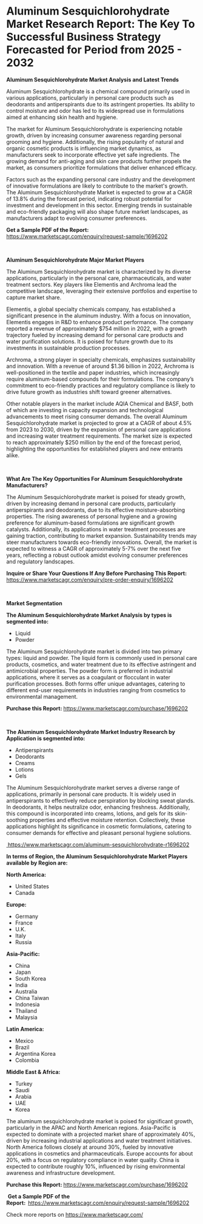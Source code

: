 <p><h1>Aluminum Sesquichlorohydrate Market Research Report: The Key To Successful Business Strategy Forecasted for Period from 2025 - 2032</h1></p><p><strong>Aluminum Sesquichlorohydrate Market Analysis and Latest Trends</strong></p>
<p><p>Aluminum Sesquichlorohydrate is a chemical compound primarily used in various applications, particularly in personal care products such as deodorants and antiperspirants due to its astringent properties. Its ability to control moisture and odor has led to its widespread use in formulations aimed at enhancing skin health and hygiene. </p><p>The market for Aluminum Sesquichlorohydrate is experiencing notable growth, driven by increasing consumer awareness regarding personal grooming and hygiene. Additionally, the rising popularity of natural and organic cosmetic products is influencing market dynamics, as manufacturers seek to incorporate effective yet safe ingredients. The growing demand for anti-aging and skin care products further propels the market, as consumers prioritize formulations that deliver enhanced efficacy.</p><p>Factors such as the expanding personal care industry and the development of innovative formulations are likely to contribute to the market's growth. The Aluminum Sesquichlorohydrate Market is expected to grow at a CAGR of 13.8% during the forecast period, indicating robust potential for investment and development in this sector. Emerging trends in sustainable and eco-friendly packaging will also shape future market landscapes, as manufacturers adapt to evolving consumer preferences.</p></p>
<p><strong>Get a Sample PDF of the Report:&nbsp;</strong> <a href="https://www.marketscagr.com/enquiry/request-sample/1696202?utm_campaign=3039&utm_medium=2&utm_source=Github&utm_content=ia&utm_term=27032025&utm_id=aluminum-sesquichlorohydrate">https://www.marketscagr.com/enquiry/request-sample/1696202</a></p>
<p>&nbsp;</p>
<p><strong>Aluminum Sesquichlorohydrate Major Market Players</strong></p>
<p><p>The Aluminum Sesquichlorohydrate market is characterized by its diverse applications, particularly in the personal care, pharmaceuticals, and water treatment sectors. Key players like Elementis and Archroma lead the competitive landscape, leveraging their extensive portfolios and expertise to capture market share.</p><p>Elementis, a global specialty chemicals company, has established a significant presence in the aluminum industry. With a focus on innovation, Elementis engages in R&D to enhance product performance. The company reported a revenue of approximately $754 million in 2022, with a growth trajectory fueled by increasing demand for personal care products and water purification solutions. It is poised for future growth due to its investments in sustainable production processes.</p><p>Archroma, a strong player in specialty chemicals, emphasizes sustainability and innovation. With a revenue of around $1.36 billion in 2022, Archroma is well-positioned in the textile and paper industries, which increasingly require aluminum-based compounds for their formulations. The company’s commitment to eco-friendly practices and regulatory compliance is likely to drive future growth as industries shift toward greener alternatives.</p><p>Other notable players in the market include AQIA Chemical and BASF, both of which are investing in capacity expansion and technological advancements to meet rising consumer demands. The overall Aluminum Sesquichlorohydrate market is projected to grow at a CAGR of about 4.5% from 2023 to 2030, driven by the expansion of personal care applications and increasing water treatment requirements. The market size is expected to reach approximately $250 million by the end of the forecast period, highlighting the opportunities for established players and new entrants alike.</p></p>
<p>&nbsp;</p>
<p><strong>What Are The Key Opportunities For Aluminum Sesquichlorohydrate Manufacturers?</strong></p>
<p><p>The Aluminum Sesquichlorohydrate market is poised for steady growth, driven by increasing demand in personal care products, particularly antiperspirants and deodorants, due to its effective moisture-absorbing properties. The rising awareness of personal hygiene and a growing preference for aluminum-based formulations are significant growth catalysts. Additionally, its applications in water treatment processes are gaining traction, contributing to market expansion. Sustainability trends may steer manufacturers towards eco-friendly innovations. Overall, the market is expected to witness a CAGR of approximately 5-7% over the next five years, reflecting a robust outlook amidst evolving consumer preferences and regulatory landscapes.</p></p>
<p><strong>Inquire or Share Your Questions If Any Before Purchasing This Report:</strong> <a href="https://www.marketscagr.com/enquiry/pre-order-enquiry/1696202?utm_campaign=3039&utm_medium=2&utm_source=Github&utm_content=ia&utm_term=27032025&utm_id=aluminum-sesquichlorohydrate">https://www.marketscagr.com/enquiry/pre-order-enquiry/1696202</a></p>
<p>&nbsp;</p>
<p><strong>Market Segmentation</strong></p>
<p><strong>The Aluminum Sesquichlorohydrate Market Analysis by types is segmented into:</strong></p>
<p><ul><li>Liquid</li><li>Powder</li></ul></p>
<p><p>The Aluminum Sesquichlorohydrate market is divided into two primary types: liquid and powder. The liquid form is commonly used in personal care products, cosmetics, and water treatment due to its effective astringent and antimicrobial properties. The powder form is preferred in industrial applications, where it serves as a coagulant or flocculant in water purification processes. Both forms offer unique advantages, catering to different end-user requirements in industries ranging from cosmetics to environmental management.</p></p>
<p><strong>Purchase this Report:&nbsp;</strong><a href="https://www.marketscagr.com/purchase/1696202?utm_campaign=3039&utm_medium=2&utm_source=Github&utm_content=ia&utm_term=27032025&utm_id=aluminum-sesquichlorohydrate">https://www.marketscagr.com/purchase/1696202</a></p>
<p>&nbsp;</p>
<p><strong>The Aluminum Sesquichlorohydrate Market Industry Research by Application is segmented into:</strong></p>
<p><ul><li>Antiperspirants</li><li>Deodorants</li><li>Creams</li><li>Lotions</li><li>Gels</li></ul></p>
<p><p>The Aluminum Sesquichlorohydrate market serves a diverse range of applications, primarily in personal care products. It is widely used in antiperspirants to effectively reduce perspiration by blocking sweat glands. In deodorants, it helps neutralize odor, enhancing freshness. Additionally, this compound is incorporated into creams, lotions, and gels for its skin-soothing properties and effective moisture retention. Collectively, these applications highlight its significance in cosmetic formulations, catering to consumer demands for effective and pleasant personal hygiene solutions.</p></p>
<p><a href="https://www.marketscagr.com/aluminum-sesquichlorohydrate-r1696202?utm_campaign=3039&utm_medium=2&utm_source=Github&utm_content=ia&utm_term=27032025&utm_id=aluminum-sesquichlorohydrate">&nbsp;https://www.marketscagr.com/aluminum-sesquichlorohydrate-r1696202</a></p>
<p><strong>In terms of Region, the Aluminum Sesquichlorohydrate Market Players available by Region are:</strong></p>
<p>
    <p> <strong> North America: </strong>
        <ul>
            <li>United States</li>
            <li>Canada</li>
        </ul>
        </p> 
    <p> <strong> Europe: </strong>
        <ul>
            <li>Germany</li>
            <li>France</li>
            <li>U.K.</li>
            <li>Italy</li>
            <li>Russia</li>
        </ul>
        </p> 
    <p> <strong> Asia-Pacific: </strong>
        <ul>
            <li>China</li>
            <li>Japan</li>
            <li>South Korea</li>
            <li>India</li>
            <li>Australia</li>
            <li>China Taiwan</li>
            <li>Indonesia</li>
            <li>Thailand</li>
            <li>Malaysia</li>
        </ul>
        </p> 
    <p> <strong> Latin America: </strong>
        <ul>
            <li>Mexico</li>
            <li>Brazil</li>
            <li>Argentina Korea</li>
            <li>Colombia</li>
        </ul>
        </p> 
    <p> <strong> Middle East & Africa: </strong>
        <ul>
            <li>Turkey</li>
            <li>Saudi</li>
            <li>Arabia</li>
            <li>UAE</li>
            <li>Korea</li>
        </ul>
    </p>
    </p>
<p><p>The aluminum sesquichlorohydrate market is poised for significant growth, particularly in the APAC and North American regions. Asia-Pacific is expected to dominate with a projected market share of approximately 40%, driven by increasing industrial applications and water treatment initiatives. North America follows closely at around 30%, fueled by innovative applications in cosmetics and pharmaceuticals. Europe accounts for about 20%, with a focus on regulatory compliance in water quality. China is expected to contribute roughly 10%, influenced by rising environmental awareness and infrastructure development.</p></p>
<p><strong>Purchase this Report: </strong><a href="https://www.marketscagr.com/purchase/1696202?utm_campaign=3039&utm_medium=2&utm_source=Github&utm_content=ia&utm_term=27032025&utm_id=aluminum-sesquichlorohydrate">https://www.marketscagr.com/purchase/1696202</a></p>
<p>&nbsp;<strong>Get a Sample PDF of the Report:&nbsp;&nbsp;</strong><a href="https://www.marketscagr.com/enquiry/request-sample/1696202?utm_campaign=3039&utm_medium=2&utm_source=Github&utm_content=ia&utm_term=27032025&utm_id=aluminum-sesquichlorohydrate">https://www.marketscagr.com/enquiry/request-sample/1696202</a></p>
<p><strong></strong></p>
<p>Check more reports on <a href="https://www.marketscagr.com/?utm_campaign=3039&utm_medium=2&utm_source=Github&utm_content=ia&utm_term=27032025&utm_id=aluminum-sesquichlorohydrate">https://www.marketscagr.com/</a></p>
